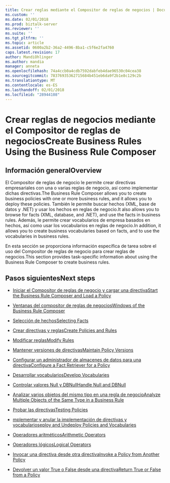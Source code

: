 ```yaml
---
title: Crear reglas mediante el Compositor de reglas de negocios | Documentos de Microsoft
ms.custom: ''
ms.date: 02/01/2018
ms.prod: biztalk-server
ms.reviewer: ''
ms.suite: ''
ms.tgt_pltfrm: ''
ms.topic: article
ms.assetid: 0600a2b2-36a2-4496-8ba1-c5f6e2fa4760
caps.latest.revision: 17
author: MandiOhlinger
ms.author: mandia
manager: anneta
ms.openlocfilehash: 74a4ccb0a4cdb7592dabfeb4dae96530c04cea38
ms.sourcegitcommit: 78376935362715684b451eb6da9f2b1e8c129c2b
ms.translationtype: MT
ms.contentlocale: es-ES
ms.lasthandoff: 02/01/2018
ms.locfileid: "28944108"
---
```

# <a name="create-business-rules-using-the-business-rule-composer"></a><span data-ttu-id="1cdb0-102">Crear reglas de negocios mediante el Compositor de reglas de negocios</span><span class="sxs-lookup"><span data-stu-id="1cdb0-102">Create Business Rules Using the Business Rule Composer</span></span>

## <a name="overview"></a><span data-ttu-id="1cdb0-103">Información general</span><span class="sxs-lookup"><span data-stu-id="1cdb0-103">Overview</span></span>
<span data-ttu-id="1cdb0-104">El Compositor de reglas de negocio le permite crear directivas empresariales con una o varias reglas de negocio, así como implementar dichas directivas.</span><span class="sxs-lookup"><span data-stu-id="1cdb0-104">The Business Rule Composer allows you to create business policies with one or more business rules, and it allows you to deploy these policies.</span></span> <span data-ttu-id="1cdb0-105">También le permite buscar hechos (XML, base de datos y .NET) y usar los hechos en reglas de negocio.</span><span class="sxs-lookup"><span data-stu-id="1cdb0-105">It also allows you to browse for facts (XML, database, and .NET), and use the facts in business rules.</span></span> <span data-ttu-id="1cdb0-106">Además, le permite crear vocabularios de empresa basados en hechos, así como usar los vocabularios en reglas de negocio.</span><span class="sxs-lookup"><span data-stu-id="1cdb0-106">In addition, it allows you to create business vocabularies based on facts, and to use the vocabularies in business rules.</span></span>  
  
 <span data-ttu-id="1cdb0-107">En esta sección se proporciona información específica de tarea sobre el uso del Compositor de reglas de negocio para crear reglas de negocios.</span><span class="sxs-lookup"><span data-stu-id="1cdb0-107">This section provides task-specific information about using the Business Rule Composer to create business rules.</span></span>  
  
## <a name="next-steps"></a><span data-ttu-id="1cdb0-108">Pasos siguientes</span><span class="sxs-lookup"><span data-stu-id="1cdb0-108">Next steps</span></span>
  
-   [<span data-ttu-id="1cdb0-109">Iniciar el Compositor de reglas de negocio y cargar una directiva</span><span class="sxs-lookup"><span data-stu-id="1cdb0-109">Start the Business Rule Composer and Load a Policy</span></span>](../core/how-to-start-the-business-rule-composer-and-load-a-policy.md)  
  
-   [<span data-ttu-id="1cdb0-110">Ventanas del compositor de reglas de negocios</span><span class="sxs-lookup"><span data-stu-id="1cdb0-110">Windows of the Business Rule Composer</span></span>](../core/windows-of-the-business-rule-composer.md)  
  
-   [<span data-ttu-id="1cdb0-111">Selección de hechos</span><span class="sxs-lookup"><span data-stu-id="1cdb0-111">Selecting Facts</span></span>](../core/selecting-facts.md)  
  
-   [<span data-ttu-id="1cdb0-112">Crear directivas y reglas</span><span class="sxs-lookup"><span data-stu-id="1cdb0-112">Create Policies and Rules</span></span>](../core/how-to-create-policies-and-rules.md)  
  
-   [<span data-ttu-id="1cdb0-113">Modificar reglas</span><span class="sxs-lookup"><span data-stu-id="1cdb0-113">Modify Rules</span></span>](../core/how-to-modify-rules.md)  
  
-   [<span data-ttu-id="1cdb0-114">Mantener versiones de directivas</span><span class="sxs-lookup"><span data-stu-id="1cdb0-114">Maintain Policy Versions</span></span>](../core/how-to-maintain-policy-versions.md)  
  
-   [<span data-ttu-id="1cdb0-115">Configurar un administrador de almacenes de datos para una directiva</span><span class="sxs-lookup"><span data-stu-id="1cdb0-115">Configure a Fact Retriever for a Policy</span></span>](../core/how-to-configure-a-fact-retriever-for-a-policy.md)  
  
-   [<span data-ttu-id="1cdb0-116">Desarrollar vocabularios</span><span class="sxs-lookup"><span data-stu-id="1cdb0-116">Develop Vocabularies</span></span>](../core/how-to-develop-vocabularies.md)  
  
-   [<span data-ttu-id="1cdb0-117">Controlar valores Null y DBNull</span><span class="sxs-lookup"><span data-stu-id="1cdb0-117">Handle Null and DBNull</span></span>](../core/how-to-handle-null-and-dbnull.md)  
  
-   [<span data-ttu-id="1cdb0-118">Analizar varios objetos del mismo tipo en una regla de negocio</span><span class="sxs-lookup"><span data-stu-id="1cdb0-118">Analyze Multiple Objects of the Same Type in a Business Rule</span></span>](../core/how-to-analyze-multiple-objects-of-the-same-type-in-a-business-rule.md)  
  
-   [<span data-ttu-id="1cdb0-119">Probar las directivas</span><span class="sxs-lookup"><span data-stu-id="1cdb0-119">Testing Policies</span></span>](../core/testing-policies.md)  
  
-   [<span data-ttu-id="1cdb0-120">mplementar y anular la implementación de directivas y vocabularios</span><span class="sxs-lookup"><span data-stu-id="1cdb0-120">eploy and Undeploy Policies and Vocabularies</span></span>](../core/how-to-deploy-and-undeploy-policies-and-vocabularies.md)  
  
-   [<span data-ttu-id="1cdb0-121">Operadores aritméticos</span><span class="sxs-lookup"><span data-stu-id="1cdb0-121">Arithmetic Operators</span></span>](../core/arithmetic-operators.md)  
  
-   [<span data-ttu-id="1cdb0-122">Operadores lógicos</span><span class="sxs-lookup"><span data-stu-id="1cdb0-122">Logical Operators</span></span>](../core/logical-operators.md)  
  
-   [<span data-ttu-id="1cdb0-123">Invocar una directiva desde otra directiva</span><span class="sxs-lookup"><span data-stu-id="1cdb0-123">Invoke a Policy from Another Policy</span></span>](../core/invoking-a-policy-from-another-policy.md)  
  
-   [<span data-ttu-id="1cdb0-124">Devolver un valor True o False desde una directiva</span><span class="sxs-lookup"><span data-stu-id="1cdb0-124">Return True or False from a Policy</span></span>](../core/how-to-return-true-or-false-from-a-policy.md)
